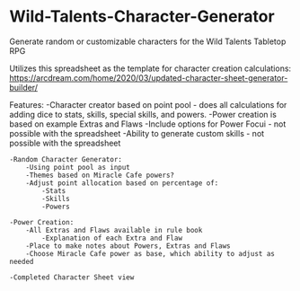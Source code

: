 # Wild-Talents-Character-Generator
Generate random or customizable characters for the Wild Talents Tabletop RPG

Utilizes this spreadsheet as the template for character creation calculations:
https://arcdream.com/home/2020/03/updated-character-sheet-generator-builder/

Features:
    -Character creator based on point pool - does all calculations for adding dice to stats, skills, special skills, and powers.
        -Power creation is based on example Extras and Flaws
        -Include options for Power Focui - not possible with the spreadsheet
        -Ability to generate custom skills - not possible with the spreadsheet

    -Random Character Generator:
        -Using point pool as input
        -Themes based on Miracle Cafe powers?
        -Adjust point allocation based on percentage of:
            -Stats
            -Skills
            -Powers

    -Power Creation:
        -All Extras and Flaws available in rule book
            -Explanation of each Extra and Flaw
        -Place to make notes about Powers, Extras and Flaws
        -Choose Miracle Cafe power as base, which ability to adjust as needed

    -Completed Character Sheet view

    